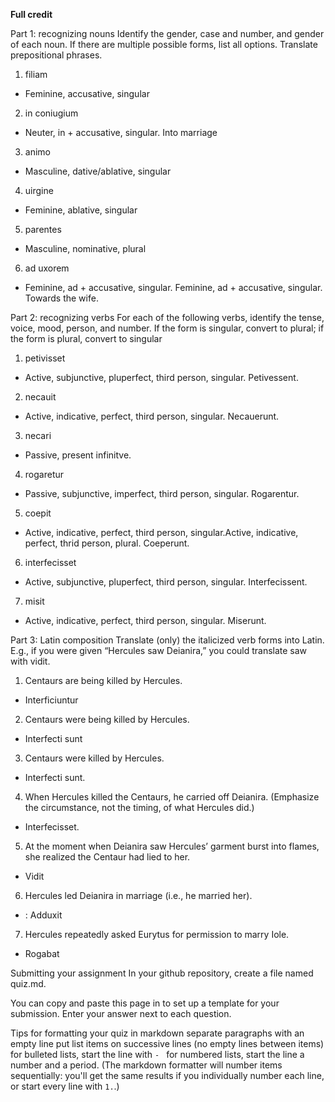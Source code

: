 **Full credit**

Part 1: recognizing nouns
Identify the gender, case and number, and gender of each noun. If there are multiple possible forms, list all options. 
Translate prepositional phrases.

1. filiam
- Feminine, accusative, singular
2. in coniugium
- Neuter, in + accusative, singular. Into marriage
3. animo
- Masculine, dative/ablative, singular
4. uirgine
- Feminine, ablative, singular
5. parentes
- Masculine, nominative, plural
6. ad uxorem
- Feminine, ad + accusative, singular.  Feminine, ad + accusative, singular. Towards the wife. 

Part 2: recognizing verbs
For each of the following verbs, identify the tense, voice, mood, person, and number.
If the form is singular, convert to plural; if the form is plural, convert to singular
1. petivisset
- Active, subjunctive, pluperfect, third person, singular. Petivessent.
2. necauit
- Active, indicative, perfect, third person, singular. Necauerunt.  
3. necari
- Passive, present infinitve. 
4. rogaretur
- Passive, subjunctive, imperfect, third person, singular. Rogarentur.
5. coepit
- Active, indicative, perfect, third person, singular.Active, indicative, perfect, thrid person, plural. Coeperunt. 
6. interfecisset
- Active, subjunctive, pluperfect, third person, singular. Interfecissent.
7. misit
- Active, indicative, perfect, third person, singular. Miserunt. 


Part 3: Latin composition
Translate (only) the italicized verb forms into Latin. E.g., if you were given “Hercules saw Deianira,” you could translate saw with vidit.

1. Centaurs are being killed by Hercules.
- Interficiuntur 
2. Centaurs were being killed by Hercules. 
- Interfecti sunt
3. Centaurs were killed by Hercules. 
-  Interfecti sunt.
4. When Hercules killed the Centaurs, he carried off Deianira. (Emphasize the circumstance, not the timing, of what Hercules did.)
-  Interfecisset.
5. At the moment when Deianira saw Hercules’ garment burst into flames, she realized the Centaur had lied to her.
-  Vidit 
6. Hercules led Deianira in marriage (i.e., he married her).
- : Adduxit
7. Hercules repeatedly asked Eurytus for permission to marry Iole.
-  Rogabat

Submitting your assignment
In your github repository, create a file named quiz.md.

You can copy and paste this page in to set up a template for your submission. Enter your answer next to each question.

Tips for formatting your quiz in markdown
separate paragraphs with an empty line
put list items on successive lines (no empty lines between items)
for bulleted lists, start the line with `- `
for numbered lists, start the line a number and a period. (The markdown formatter will number items sequentially: you'll get the same results if you individually number each line, or start every line with `1.`.)
